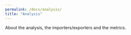 ```yaml
---
permalink: /docs/analysis/
title: "Analysis"
---
```


About the analysis, the importers/exporters and the metrics.
